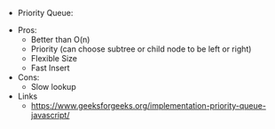 * Priority Queue:
+ Pros:
    - Better than O(n)
    - Priority (can choose subtree or child node to be left or right)
    - Flexible Size
    - Fast Insert
+ Cons: 
    - Slow lookup
+ Links
    - https://www.geeksforgeeks.org/implementation-priority-queue-javascript/
